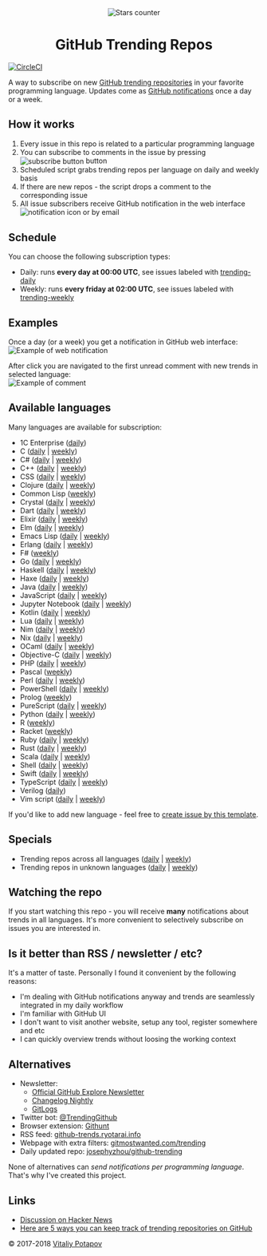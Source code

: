 <div align="center"><img src="https://user-images.githubusercontent.com/1473072/33020417-45869a00-ce0f-11e7-9faa-368445d463f7.gif" alt="Stars counter"/></div>
<h1 align="center">GitHub Trending Repos</h1>
<a href="https://circleci.com/gh/vitalets/github-trending-repos"><img src="https://circleci.com/gh/vitalets/github-trending-repos.svg?style=svg" alt="CircleCI"/></a>

A way to subscribe on new [GitHub trending repositories](https://github.com/trending) in your favorite programming language.
Updates come as [GitHub notifications] once a day or a week.

## How it works
1. Every issue in this repo is related to a particular programming language
2. You can subscribe to comments in the issue by pressing <img alt="subscribe button" valign="middle" src="https://user-images.githubusercontent.com/1473072/32487280-46f4489c-c3ba-11e7-82d7-cfe073cac8d1.png"> button
3. Scheduled script grabs trending repos per language on daily and weekly basis
4. If there are new repos - the script drops a comment to the corresponding issue
5. All issue subscribers receive GitHub notification in the web interface <img alt="notification icon" valign="bottom" src="https://user-images.githubusercontent.com/1473072/32723023-01555c78-c87d-11e7-8190-6bf3bb0ec405.png"> or by email

## Schedule
You can choose the following subscription types:
* Daily: runs **every day at 00:00 UTC**, see issues labeled with [trending-daily](https://github.com/vitalets/github-trending-repos/labels/trending-daily)
* Weekly: runs **every friday at 02:00 UTC**, see issues labeled with [trending-weekly](https://github.com/vitalets/github-trending-repos/labels/trending-weekly)

## Examples
Once a day (or a week) you get a notification in GitHub web interface:  
![Example of web notification](https://user-images.githubusercontent.com/1473072/32488601-4295b138-c3be-11e7-8eb2-18a624c54ca2.png)

After click you are navigated to the first unread comment with new trends in selected language:  
![Example of comment](https://user-images.githubusercontent.com/1473072/33029917-f054b67c-ce2a-11e7-9b42-a7ee16d98228.png)

## Available languages
Many languages are available for subscription:

* 1C Enterprise ([daily](https://github.com/vitalets/github-trending-repos/issues/43))
* C ([daily](https://github.com/vitalets/github-trending-repos/issues/33) | [weekly](https://github.com/vitalets/github-trending-repos/issues/21))
* C# ([daily](https://github.com/vitalets/github-trending-repos/issues/31) | [weekly](https://github.com/vitalets/github-trending-repos/issues/19))
* C++ ([daily](https://github.com/vitalets/github-trending-repos/issues/29) | [weekly](https://github.com/vitalets/github-trending-repos/issues/17))
* CSS ([daily](https://github.com/vitalets/github-trending-repos/issues/30) | [weekly](https://github.com/vitalets/github-trending-repos/issues/18))
* Clojure ([daily](https://github.com/vitalets/github-trending-repos/issues/104) | [weekly](https://github.com/vitalets/github-trending-repos/issues/105))
* Common Lisp ([weekly](https://github.com/vitalets/github-trending-repos/issues/91))
* Crystal ([daily](https://github.com/vitalets/github-trending-repos/issues/80) | [weekly](https://github.com/vitalets/github-trending-repos/issues/81))
* Dart ([daily](https://github.com/vitalets/github-trending-repos/issues/102) | [weekly](https://github.com/vitalets/github-trending-repos/issues/103))
* Elixir ([daily](https://github.com/vitalets/github-trending-repos/issues/82) | [weekly](https://github.com/vitalets/github-trending-repos/issues/83))
* Elm ([daily](https://github.com/vitalets/github-trending-repos/issues/87) | [weekly](https://github.com/vitalets/github-trending-repos/issues/88))
* Emacs Lisp ([daily](https://github.com/vitalets/github-trending-repos/issues/89) | [weekly](https://github.com/vitalets/github-trending-repos/issues/90))
* Erlang ([daily](https://github.com/vitalets/github-trending-repos/issues/98) | [weekly](https://github.com/vitalets/github-trending-repos/issues/99))
* F# ([weekly](https://github.com/vitalets/github-trending-repos/issues/84))
* Go ([daily](https://github.com/vitalets/github-trending-repos/issues/32) | [weekly](https://github.com/vitalets/github-trending-repos/issues/20))
* Haskell ([daily](https://github.com/vitalets/github-trending-repos/issues/46) | [weekly](https://github.com/vitalets/github-trending-repos/issues/47))
* Haxe ([daily](https://github.com/vitalets/github-trending-repos/issues/111) | [weekly](https://github.com/vitalets/github-trending-repos/issues/112))
* Java ([daily](https://github.com/vitalets/github-trending-repos/issues/8) | [weekly](https://github.com/vitalets/github-trending-repos/issues/12))
* JavaScript ([daily](https://github.com/vitalets/github-trending-repos/issues/5) | [weekly](https://github.com/vitalets/github-trending-repos/issues/16))
* Jupyter Notebook ([daily](https://github.com/vitalets/github-trending-repos/issues/109) | [weekly](https://github.com/vitalets/github-trending-repos/issues/110))
* Kotlin ([daily](https://github.com/vitalets/github-trending-repos/issues/92) | [weekly](https://github.com/vitalets/github-trending-repos/issues/93))
* Lua ([daily](https://github.com/vitalets/github-trending-repos/issues/76) | [weekly](https://github.com/vitalets/github-trending-repos/issues/77))
* Nim ([daily](https://github.com/vitalets/github-trending-repos/issues/78) | [weekly](https://github.com/vitalets/github-trending-repos/issues/79))
* Nix ([daily](https://github.com/vitalets/github-trending-repos/issues/96) | [weekly](https://github.com/vitalets/github-trending-repos/issues/97))
* OCaml ([daily](https://github.com/vitalets/github-trending-repos/issues/85) | [weekly](https://github.com/vitalets/github-trending-repos/issues/86))
* Objective-C ([daily](https://github.com/vitalets/github-trending-repos/issues/38) | [weekly](https://github.com/vitalets/github-trending-repos/issues/26))
* PHP ([daily](https://github.com/vitalets/github-trending-repos/issues/10) | [weekly](https://github.com/vitalets/github-trending-repos/issues/14))
* Pascal ([weekly](https://github.com/vitalets/github-trending-repos/issues/41))
* Perl ([daily](https://github.com/vitalets/github-trending-repos/issues/94) | [weekly](https://github.com/vitalets/github-trending-repos/issues/95))
* PowerShell ([daily](https://github.com/vitalets/github-trending-repos/issues/106) | [weekly](https://github.com/vitalets/github-trending-repos/issues/107))
* Prolog ([weekly](https://github.com/vitalets/github-trending-repos/issues/108))
* PureScript ([daily](https://github.com/vitalets/github-trending-repos/issues/100) | [weekly](https://github.com/vitalets/github-trending-repos/issues/101))
* Python ([daily](https://github.com/vitalets/github-trending-repos/issues/7) | [weekly](https://github.com/vitalets/github-trending-repos/issues/11))
* R ([weekly](https://github.com/vitalets/github-trending-repos/issues/39))
* Racket ([weekly](https://github.com/vitalets/github-trending-repos/issues/115))
* Ruby ([daily](https://github.com/vitalets/github-trending-repos/issues/9) | [weekly](https://github.com/vitalets/github-trending-repos/issues/13))
* Rust ([daily](https://github.com/vitalets/github-trending-repos/issues/44) | [weekly](https://github.com/vitalets/github-trending-repos/issues/45))
* Scala ([daily](https://github.com/vitalets/github-trending-repos/issues/37) | [weekly](https://github.com/vitalets/github-trending-repos/issues/25))
* Shell ([daily](https://github.com/vitalets/github-trending-repos/issues/35) | [weekly](https://github.com/vitalets/github-trending-repos/issues/23))
* Swift ([daily](https://github.com/vitalets/github-trending-repos/issues/36) | [weekly](https://github.com/vitalets/github-trending-repos/issues/24))
* TypeScript ([daily](https://github.com/vitalets/github-trending-repos/issues/34) | [weekly](https://github.com/vitalets/github-trending-repos/issues/22))
* Verilog ([daily](https://github.com/vitalets/github-trending-repos/issues/50))
* Vim script ([daily](https://github.com/vitalets/github-trending-repos/issues/118) | [weekly](https://github.com/vitalets/github-trending-repos/issues/119))

If you'd like to add new language - feel free to [create issue by this template](https://github.com/vitalets/github-trending-repos/issues/new?title=Please%20add%20%7Blang%7D&body=%7Blink%20to%20GitHub%20trending%20page%7D%20%20%0A-%20%5B%20%5D%20daily%0A-%20%5B%20%5D%20weekly).

## Specials

* Trending repos across all languages ([daily](https://github.com/vitalets/github-trending-repos/issues/6) | [weekly](https://github.com/vitalets/github-trending-repos/issues/15))
* Trending repos in unknown languages ([daily](https://github.com/vitalets/github-trending-repos/issues/28) | [weekly](https://github.com/vitalets/github-trending-repos/issues/27))

## Watching the repo
If you start watching this repo - you will receive **many** notifications about trends in all languages.
It's more convenient to selectively subscribe on issues you are interested in.

## Is it better than RSS / newsletter / etc?
It's a matter of taste. Personally I found it convenient by the following reasons:

* I'm dealing with GitHub notifications anyway and trends are seamlessly integrated in my daily workflow
* I'm familiar with GitHub UI
* I don't want to visit another website, setup any tool, register somewhere and etc
* I can quickly overview trends without loosing the working context

## Alternatives
* Newsletter:
  * [Official GitHub Explore Newsletter](https://github.com/explore#newsletter)
  * [Changelog Nightly](https://changelog.com/nightly)
  * [GitLogs](http://www.gitlogs.com/)
* Twitter bot: [@TrendingGithub](https://twitter.com/TrendingGithub)
* Browser extension: [Githunt](https://github.com/kamranahmedse/githunt)
* RSS feed: [github-trends.ryotarai.info](http://github-trends.ryotarai.info/)
* Webpage with extra filters: [gitmostwanted.com/trending](http://gitmostwanted.com/trending/)
* Daily updated repo: [josephyzhou/github-trending](https://github.com/josephyzhou/github-trending)

None of alternatives can *send notifications per programming language*. That's why I've created this project.

## Links
* [Discussion on Hacker News](https://news.ycombinator.com/item?id=16446250#16446992)
* [Here are 5 ways you can keep track of trending repositories on GitHub](https://medium.freecodecamp.org/five-ways-of-tracking-trends-on-github-63940fca63b)

&copy; 2017-2018 [Vitaliy Potapov](https://github.com/vitalets)

[trending-daily]: https://github.com/vitalets/github-trending-repos/labels/trending-daily
[trending-weekly]: https://github.com/vitalets/github-trending-repos/labels/trending-weekly
[GitHub notifications]: https://help.github.com/articles/accessing-your-notifications/
